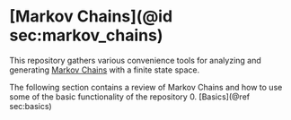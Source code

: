 # [Markov Chains](@id sec:markov_chains)

This repository gathers various convenience tools for analyzing and generating [Markov Chains](https://en.wikipedia.org/wiki/Markov_chain) with a finite state space. 

The following section contains a review of Markov Chains and how to use some of the basic functionality of the repository 
0. [Basics](@ref sec:basics)


